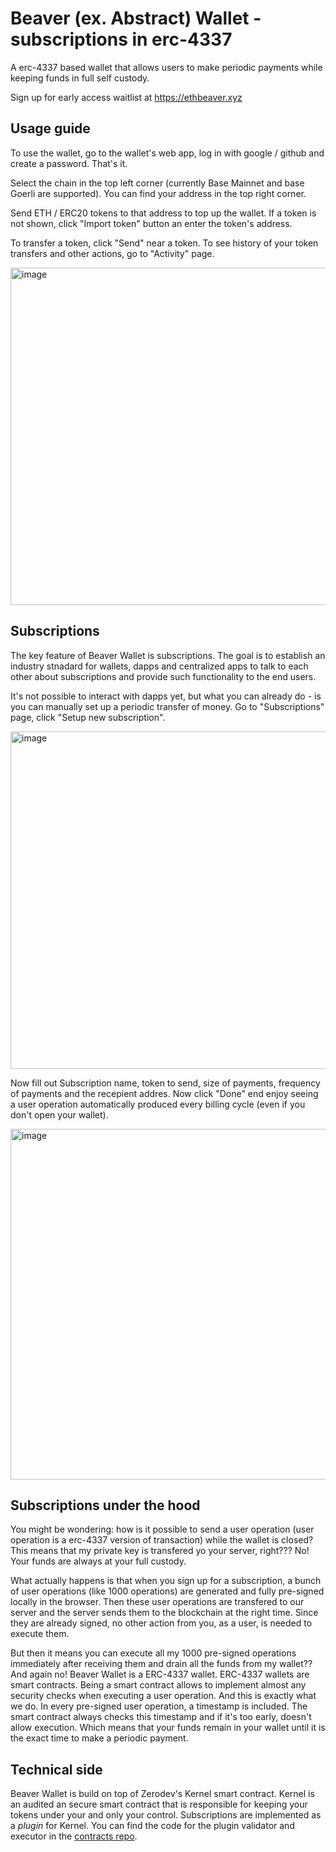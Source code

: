# Beaver (ex. Abstract) Wallet - subscriptions in erc-4337

A erc-4337 based wallet that allows users to make periodic payments while keeping funds in full self custody.

Sign up for early access waitlist at https://ethbeaver.xyz

## Usage guide

To use the wallet, go to the wallet's web app, log in with google / github and create a password. That's it.

Select the chain in the top left corner (currently Base Mainnet and base Goerli are supported). You can find your address in the top right corner.

Send ETH / ERC20 tokens to that address to top up the wallet. If a token is not shown, click "Import token" button an enter the token's address.

To transfer a token, click "Send" near a token. To see history of your token transfers and other actions, go to "Activity" page.

<img width="540" alt="image" src="https://github.com/Abstract-Wallet/abstract-wallet-extension/assets/63492346/43b0f4e6-8d42-4845-844f-5e136f0096e3">

## Subscriptions

The key feature of Beaver Wallet is subscriptions. The goal is to establish an industry stnadard for wallets, dapps and centralized apps to talk to each other about subscriptions and provide such functionality to the end users.

It's not possible to interact with dapps yet, but what you can already do - is you can manually set up a periodic transfer of money. Go to "Subscriptions" page, click "Setup new subscription".

<img width="540" alt="image" src="https://github.com/Abstract-Wallet/abstract-wallet-extension/assets/63492346/5cf52bb5-31bc-41fa-8eeb-232188ad31fd">

Now fill out Subscription name, token to send, size of payments, frequency of payments and the recepient addres. Now click "Done" end enjoy seeing a user operation automatically produced every billing cycle (even if you don't open your wallet).

<img width="561" alt="image" src="https://github.com/Abstract-Wallet/abstract-wallet-extension/assets/63492346/9186dd90-c852-4ae8-aa13-7c2553ef6ac7">

## Subscriptions under the hood

You might be wondering: how is it possible to send a user operation (user operation is a erc-4337 version of transaction) while the wallet is closed? This means that my private key is transfered yo your server, right??? No! Your funds are always at your full custody.

What actually happens is that when you sign up for a subscription, a bunch of user operations (like 1000 operations) are generated and fully pre-signed locally in the browser. Then these user operations are transfered to our server and the server sends them to the blockchain at the right time. Since they are already signed, no other action from you, as a user, is needed to execute them.

But then it means you can execute all my 1000 pre-signed operations immediately after receiving them and drain all the funds from my wallet?? And again no! Beaver Wallet is a ERC-4337 wallet. ERC-4337 wallets are smart contracts. Being a smart contract allows to implement almost any security checks when executing a user operation. And this is exactly what we do. In every pre-signed user operation, a timestamp is included. The smart contract always checks this timestamp and if it's too early, doesn't allow execution. Which means that your funds remain in your wallet until it is the exact time to make a periodic payment.

## Technical side

Beaver Wallet is build on top of Zerodev's Kernel smart contract. Kernel is an audited an secure smart contract that is responsible for keeping your tokens under your and only your control. Subscriptions are implemented as a _plugin_ for Kernel. You can find the code for the plugin validator and executor in the [contracts repo](https://github.com/Beaver-Wallet/contracts).
